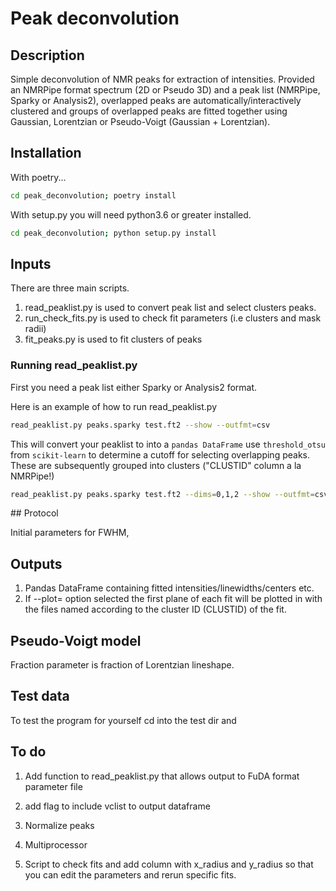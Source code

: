 # Peak deconvolution

## Description

Simple deconvolution of NMR peaks for extraction of intensities. Provided an NMRPipe format spectrum (2D or Pseudo 3D) and a peak list (NMRPipe, Sparky or Analysis2), overlapped peaks are automatically/interactively clustered and groups of overlapped peaks are fitted together using Gaussian, Lorentzian or Pseudo-Voigt (Gaussian + Lorentzian).

## Installation

With poetry...

```bash
cd peak_deconvolution; poetry install
```

With setup.py you will need python3.6 or greater installed.

```bash
cd peak_deconvolution; python setup.py install
```

## Inputs

There are three main scripts.

1. read_peaklist.py is used to convert peak list and select clusters peaks.
2. run_check_fits.py is used to check fit parameters (i.e clusters and mask radii)
3. fit_peaks.py is used to fit clusters of peaks


### Running read_peaklist.py

First you need a peak list either Sparky or Analysis2 format.

Here is an example of how to run read_peaklist.py

```bash
read_peaklist.py peaks.sparky test.ft2 --show --outfmt=csv
```

This will convert your peaklist to into a `pandas DataFrame` use `threshold_otsu` from `scikit-learn` to determine a cutoff for selecting overlapping peaks.
These are subsequently grouped into clusters ("CLUSTID" column a la NMRPipe!)


```bash
read_peaklist.py peaks.sparky test.ft2 --dims=0,1,2 --show --outfmt=csv
```
  




## Protocol

Initial parameters for FWHM,  



## Outputs

1. Pandas DataFrame containing fitted intensities/linewidths/centers etc.
2. If --plot=<path> option selected the first plane of each fit will be plotted in <path> with the files named according to the cluster ID (CLUSTID) of the fit.


## Pseudo-Voigt model

Fraction parameter is fraction of Lorentzian lineshape.

## Test data

To test the program for yourself cd into the test dir and 

## To do

1. Add function to read_peaklist.py that allows output to FuDA format parameter file

2. add flag to include vclist to output dataframe

3. Normalize peaks

4. Multiprocessor

5. Script to check fits and add column with x_radius and y_radius so that you can edit the parameters and rerun specific fits.
